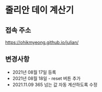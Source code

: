 줄리안 데이 계산기
=============
## 접속 주소
https://ohikmyeong.github.io/julian/
## 변경사항
* 2021년 08월 17일 등록
* 2021년 08월 18일 - reset 버튼 추가
* 2021.11.09 365 넘는 값 자동 계산하도록 수정